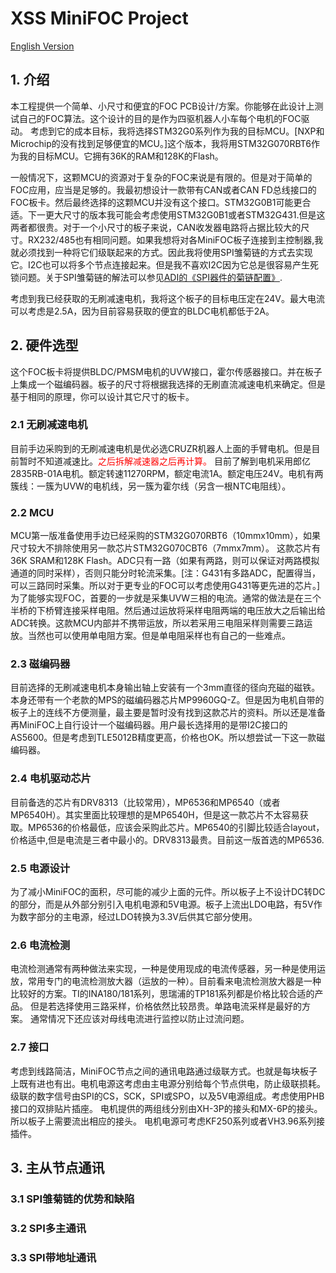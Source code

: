 # XSS MiniFOC Project
[English Version](README.md)

## 1. 介绍
本工程提供一个简单、小尺寸和便宜的FOC PCB设计/方案。你能够在此设计上测试自己的FOC算法。这个设计的目的是作为四驱机器人小车每个电机的FOC驱动。
考虑到它的成本目标，我将选择STM32G0系列作为我的目标MCU。[NXP和Microchip的没有找到足够便宜的MCU。]这个版本，我将用STM32G070RBT6作为我的目标MCU。它拥有36K的RAM和128K的Flash。

一般情况下，这颗MCU的资源对于复杂的FOC来说是有限的。但是对于简单的FOC应用，应当是足够的。我最初想设计一款带有CAN或者CAN FD总线接口的FOC板卡。然后最终选择的这颗MCU并没有这个接口。STM32G0B1可能更合适。下一更大尺寸的版本我可能会考虑使用STM32G0B1或者STM32G431.但是这两者都很贵。对于一个小尺寸的板子来说，CAN收发器电路将占据比较大的尺寸。RX232/485也有相同问题。如果我想将对各MiniFOC板子连接到主控制器,我就必须找到一种将它们级联起来的方式。因此我将使用SPI雏菊链的方式去实现它。I2C也可以将多个节点连接起来。但是我不喜欢I2C因为它总是很容易产生死锁问题。关于SPI雏菊链的解法可以参见[ADI的《SPI器件的菊链配置》](https://www.analog.com/cn/technical-articles/daisychaining-spi-devices.html).

考虑到我已经获取的无刷减速电机，我将这个板子的目标电压定在24V。最大电流可以考虑是2.5A，因为目前容易获取的便宜的BLDC电机都低于2A。

## 2. 硬件选型
这个FOC板卡将提供BLDC/PMSM电机的UVW接口，霍尔传感器接口。并在板子上集成一个磁编码器。板子的尺寸将根据我选择的无刷直流减速电机来确定。但是基于相同的原理，你可以设计其它尺寸的板卡。

### 2.1 无刷减速电机
目前手边采购到的无刷减速电机是优必选CRUZR机器人上面的手臂电机。但是目前暂时不知道减速比。<font color='red'>之后拆解减速器之后再计算。</font>
目前了解到电机采用郎亿2835RB-01A电机。额定转速11270RPM，额定电流1A。额定电压24V。电机有两簇线：一簇为UVW的电机线，另一簇为霍尔线（另含一根NTC电阻线）。

### 2.2 MCU
MCU第一版准备使用手边已经采购的STM32G070RBT6（10mmx10mm），如果尺寸较大不排除使用另一款芯片STM32G070CBT6（7mmx7mm）。
这款芯片有36K SRAM和128K Flash。ADC只有一路（如果有两路，则可以保证对两路模拟通道的同时采样），否则只能分时轮流采集。[注：G431有多路ADC，配置得当，可以三路同时采集。所以对于更专业的FOC可以考虑使用G431等更先进的芯片。]
为了能够实现FOC，首要的一步就是采集UVW三相的电流。通常的做法是在三个半桥的下桥臂连接采样电阻。然后通过运放将采样电阻两端的电压放大之后输出给ADC转换。这款MCU内部并不携带运放，所以若采用三电阻采样则需要三路运放。当然也可以使用单电阻方案。但是单电阻采样也有自己的一些难点。

### 2.3 磁编码器
目前选择的无刷减速电机本身输出轴上安装有一个3mm直径的径向充磁的磁铁。本身还带有一个老款的MPS的磁编码器芯片MP9960GQ-Z。但是因为电机自带的板子上的连线不方便测量，最主要是暂时没有找到这款芯片的资料。所以还是准备再MiniFOC上自行设计一个磁编码器。用户最长选择用的是带I2C接口的AS5600。但是考虑到TLE5012B精度更高，价格也OK。所以想尝试一下这一款磁编码器。

### 2.4 电机驱动芯片
目前备选的芯片有DRV8313（比较常用），MP6536和MP6540（或者MP6540H）。其实里面比较理想的是MP6540H，但是这一款芯片不太容易获取。MP6536的价格最低，应该会采购此芯片。MP6540的引脚比较适合layout，价格适中,但是电流是三者中最小的。DRV8313最贵。目前这一版首选的MP6536.

### 2.5 电源设计
为了减小MiniFOC的面积，尽可能的减少上面的元件。所以板子上不设计DC转DC的部分，而是从外部分别引入电机电源和5V电源。板子上流出LDO电路，有5V作为数字部分的主电源，经过LDO转换为3.3V后供其它部分使用。

### 2.6 电流检测
电流检测通常有两种做法来实现，一种是使用现成的电流传感器，另一种是使用运放，常用专门的电流检测放大器（运放的一种）。目前看来电流检测放大器是一种比较好的方案。TI的INA180/181系列，思瑞浦的TP181系列都是价格比较合适的产品。
但是若选择使用三路采样，价格依然比较昂贵。单路电流采样是最好的方案。
通常情况下还应该对母线电流进行监控以防止过流问题。

### 2.7 接口
考虑到线路简洁，MiniFOC节点之间的通讯电路通过级联方式。也就是每块板子上既有进也有出。电机电源这考虑由主电源分别给每个节点供电，防止级联损耗。
级联的数字信号由SPI的CS，SCK，SPI或SPO，以及5V电源组成。考虑使用PHB接口的双排贴片插座。
电机提供的两组线分别由XH-3P的接头和MX-6P的接头。所以板子上需要流出相应的接头。
电机电源可考虑KF250系列或者VH3.96系列接插件。

## 3. 主从节点通讯
### 3.1 SPI雏菊链的优势和缺陷

### 3.2 SPI多主通讯

### 3.3 SPI带地址通讯


